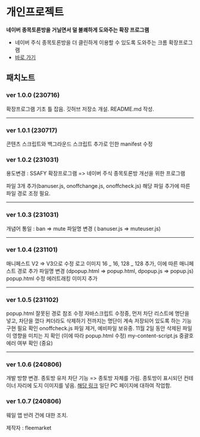 # 개인프로젝트

**네이버 종목토론방을 거닐면서 덜 불쾌하게 도와주는 확장 프로그램**

-   네이버 주식 종목토론방을 더 클린하게 이용할 수 있도록 도와주는 크롬 확장프로그램
-   [바로 가기](https://store.whale.naver.com/detail/piaoiniokbncjjkehgjkdohdemaobnpf)

## 패치노트

### ver 1.0.0 (230716)

확장프로그램 기초 틀 잡음.
깃허브 저장소 개설.
README.md 작성.

---

### ver 1.0.1 (230717)

콘텐츠 스크립트와 백그라운드 스크립트 추가로 인한 manifest 수정

### ver 1.0.2 (231031)

용도변경 : SSAFY 확장프로그램 => 네이버 주식 종목토론방 개선을 위한 프로그램

파일 3개 추가(banuser.js, onoffchange.js, onoffcheck.js)
해당 파일 추가에 따른 파일 경로 조정 필요.

---

### ver 1.0.3 (231031)

개념어 통일 : ban => mute
파일명 변경 ( banuser.js => muteuser.js)

---

### ver 1.0.4 (231101)

매니페스트 V2 => V3으로 수정
로고 이미지 16 _ 16, 128 _ 128 추가, 이에 따른 매니페스트 경로 추가
파일명 변경 (dpopup.html => popup.html, dpopup.js => popup.js)
popup.html 수정
에러트래킹 이미지 추가

---

### ver 1.0.5 (231102)

popup.html 잘못된 경로 참조 수정
자바스크립트 수정중, 먼저 차단 리스트에 명단을 넣고, 차단을 껐다 켜더라도 삭제하기 전까지는 명단이 계속 저장되어 있도록 하는 기능 구현 필요 확인
onoffcheck.js 파일 제거, 예비파일 보유중.
11월 2일 동안 삭제된 파일이 영향을 미치는 지 확인 (이에 따라 popup.html 수정)
my-content-script.js 중괄호 에러 여부 확인 (중요)

---

### ver 1.0.6 (240806)

개발 방향 변경.
종토방 유저 차단 기능 => 종토방 자체를 가림.
종토방이 표시되던 컨테이너 자리에 도지 이미지를 넣음. [해당 링크](https://img8.yna.co.kr/etc/inner/KR/2021/06/12/AKR20210612027700009_02_i_P2.jpg)
일단 PC 페이지에 대하여 작업함.

### ver 1.0.7 (240806)

웨일 앱 반려 건에 대한 조치. 

제작자 : fleemarket
